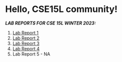 # Hello, CSE15L community!

***LAB REPORTS FOR CSE 15L WINTER 2023:***

1. [Lab Report 1](Lab-Report-1.md)
2. [Lab Report 2](Lab-Report-2.md)
3. [Lab Report 3](Lab-Report-3.md)
4. [Lab Report 4](Lab-Report-4.md)
5. Lab Report 5 - NA


